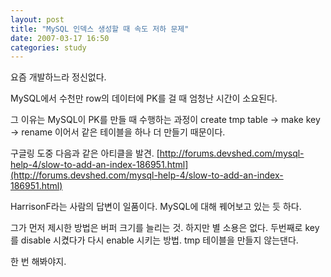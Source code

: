 ```yaml
---
layout: post
title: "MySQL 인덱스 생성할 때 속도 저하 문제"
date: 2007-03-17 16:50
categories: study
---
```


요즘 개발하느라 정신없다.

MySQL에서 수천만 row의 데이터에 PK를 걸 때 엄청난 시간이 소요된다.

그 이유는 MySQL이 PK를 만들 때 수행하는 과정이 create tmp table -> make key -> rename 이어서 같은 테이블을 하나 더 만들기 때문이다.

구글링 도중 다음과 같은 아티클을 발견. [http://forums.devshed.com/mysql-help-4/slow-to-add-an-index-186951.html](http://forums.devshed.com/mysql-help-4/slow-to-add-an-index-186951.html)

HarrisonF라는 사람의 답변이 일품이다. MySQL에 대해 꿰어보고 있는 듯 하다.

그가 먼저 제시한 방법은 버퍼 크기를 늘리는 것. 하지만 별 소용은 없다. 두번째로 key를 disable 시켰다가 다시 enable 시키는 방법. tmp 테이블을 만들지 않는댄다.

한 번 해봐야지.
